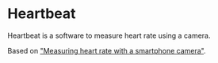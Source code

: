 # Heartbeat
Heartbeat is a software to measure heart rate using a camera. 

Based on ["Measuring heart rate with a smartphone camera"](http://www.ignaciomellado.es/blog/Measuring-heart-rate-with-a-smartphone-camera).
